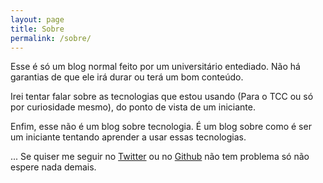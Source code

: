 ```yaml
---
layout: page
title: Sobre
permalink: /sobre/
---
```


Esse é só um blog normal feito por um universitário entediado. Não há garantias de que ele irá durar ou terá um bom conteúdo. 

Irei tentar falar sobre as tecnologias que estou usando (Para o TCC ou só por curiosidade mesmo), do ponto de vista de um iniciante.

Enfim, esse não é um blog sobre tecnologia. É um blog sobre como é ser um iniciante tentando aprender a usar essas tecnologias. 

... Se quiser me seguir no [Twitter](https://twitter.com/p0rttgas) ou no [Github](https://github.com/calebefazzani) não tem problema só não espere nada demais.
